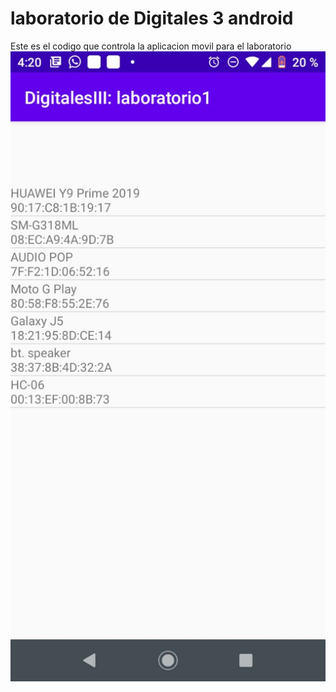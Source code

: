 ﻿# laboratorio de Digitales 3 android
Este es el codigo que controla la aplicacion movil
para el laboratorio 
<img src="WhatsApp Image 2020-04-01 at 4.28.50 PM.jpeg"/>
